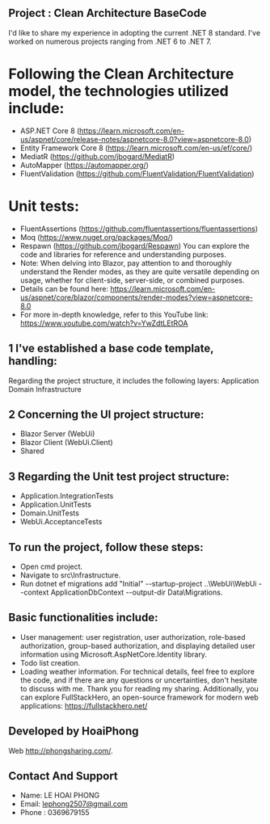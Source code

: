 ## Project : Clean Architecture BaseCode
I'd like to share my experience in adopting the current .NET 8 standard. I've worked on numerous projects ranging from .NET 6 to .NET 7.
# Following the Clean Architecture model, the technologies utilized include:
- ASP.NET Core 8 (https://learn.microsoft.com/en-us/aspnet/core/release-notes/aspnetcore-8.0?view=aspnetcore-8.0)
- Entity Framework Core 8 (https://learn.microsoft.com/en-us/ef/core/)
- MediatR (https://github.com/jbogard/MediatR)
- AutoMapper (https://automapper.org/)
- FluentValidation (https://github.com/FluentValidation/FluentValidation)
# Unit tests:
- FluentAssertions (https://github.com/fluentassertions/fluentassertions)
- Moq (https://www.nuget.org/packages/Moq/)
- Respawn (https://github.com/jbogard/Respawn)
You can explore the code and libraries for reference and understanding purposes.
- Note: When delving into Blazor, pay attention to and thoroughly understand the Render modes, as they are quite versatile depending on usage, whether for client-side, server-side, or combined purposes.
- Details can be found here: https://learn.microsoft.com/en-us/aspnet/core/blazor/components/render-modes?view=aspnetcore-8.0
- For more in-depth knowledge, refer to this YouTube link: https://www.youtube.com/watch?v=YwZdtLEtROA
## 1 I've established a base code template, handling:
Regarding the project structure, it includes the following layers:
Application
Domain
Infrastructure
## 2 Concerning the UI project structure:
+ Blazor Server (WebUi)
+ Blazor Client (WebUi.Client)
+ Shared
## 3 Regarding the Unit test project structure:
+ Application.IntegrationTests
+ Application.UnitTests
+ Domain.UnitTests
+ WebUi.AcceptanceTests
## To run the project, follow these steps:
- Open cmd project.
- Navigate to src\Infrastructure.
- Run dotnet ef migrations add "Initial" --startup-project ..\WebUi\WebUi --context ApplicationDbContext --output-dir Data\Migrations.
## Basic functionalities include:
+ User management: user registration, user authorization, role-based authorization, group-based authorization, and displaying detailed user information using Microsoft.AspNetCore.Identity library.
+ Todo list creation.
+ Loading weather information.
For technical details, feel free to explore the code, and if there are any questions or uncertainties, don't hesitate to discuss with me. Thank you for reading my sharing.
Additionally, you can explore FullStackHero, an open-source framework for modern web applications: https://fullstackhero.net/

## Developed by HoaiPhong

Web http://phongsharing.com/.

## Contact And Support
- Name: LE HOAI PHONG
- Email: lephong2507@gmail.com
- Phone : 0369679155
